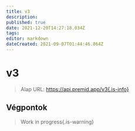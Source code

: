 ```yaml
---
title: v3
description:
published: true
date: 2021-12-20T14:27:18.034Z
tags:
editor: markdown
dateCreated: 2021-09-07T01:44:46.864Z
---
```


# v3

> Alap URL: https://api.premid.app/v3{.is-info}


## Végpontok
> Work in progress{.is-warning}
